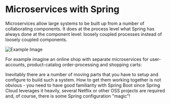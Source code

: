 # Microservices with Spring

Microservices allow large systems to be built up from a number of collaborating components. It does at the process level what Spring has always done at the component level: loosely coupled processes instead of loosely coupled components.

![Example Image](https://raw.githubusercontent.com/paulc4/microservices-demo/master/shopping-system.jpg)

For example imagine an online shop with separate microservices for user-accounts, product-catalog order-processing and shopping carts:

Inevitably there are a number of moving parts that you have to setup and configure to build such a system. How to get them working together is not obvious - you need to have good familiarity with Spring Boot since Spring Cloud leverages it heavily, several Netflix or other OSS projects are required and, of course, there is some Spring configuration "magic"!